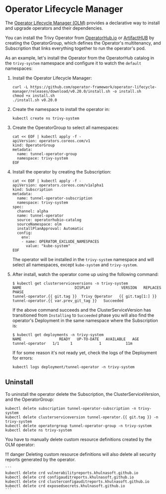 # Operator Lifecycle Manager

The [Operator Lifecycle Manager (OLM)][olm] provides a declarative way to install and upgrade operators and their
dependencies.

You can install the Trivy Operator from [OperatorHub.io] or [ArtifactHUB] by creating the OperatorGroup, which
defines the Operator's multitenancy, and Subscription that links everything together to run the operator's pod.

As an example, let's install the Operator from the OperatorHub catalog in the `trivy-system` namespace and
configure it to watch the `default` namespaces:

1. Install the Operator Lifecycle Manager:
   ```
   curl -L https://github.com/operator-framework/operator-lifecycle-manager/releases/download/v0.20.0/install.sh -o install.sh
   chmod +x install.sh
   ./install.sh v0.20.0
   ```

2. Create the namespace to install the operator in:
   ```
   kubectl create ns trivy-system
   ```
3. Create the OperatorGroup to select all namespaces:
   ```
   cat << EOF | kubectl apply -f -
   apiVersion: operators.coreos.com/v1
   kind: OperatorGroup
   metadata:
     name: tunnel-operator-group
     namespace: trivy-system
   EOF
   ```
4. Install the operator by creating the Subscription:
   ```
   cat << EOF | kubectl apply -f -
   apiVersion: operators.coreos.com/v1alpha1
   kind: Subscription
   metadata:
     name: tunnel-operator-subscription
     namespace: trivy-system
   spec:
     channel: alpha
     name: tunnel-operator
     source: operatorhubio-catalog
     sourceNamespace: olm
     installPlanApproval: Automatic
     config:
       env:
       - name: OPERATOR_EXCLUDE_NAMESPACES
         value: "kube-system"
   EOF
   ```
   The operator will be installed in the `trivy-system` namespace and will select all namespaces, except
   `kube-system` and `trivy-system`. 

5. After install, watch the operator come up using the following command:
   ```console
   $ kubectl get clusterserviceversions -n trivy-system
   NAME                        DISPLAY              VERSION   REPLACES                     PHASE
   tunnel-operator.{{ git.tag }}  Trivy Operator   {{ git.tag[1:] }}    tunnel-operator.{{ var.prev_git_tag }}   Succeeded
   ```
   If the above command succeeds and the ClusterServiceVersion has transitioned from `Installing` to `Succeeded` phase
   you will also find the operator's Deployment in the same namespace where the Subscription is:
   ```console
   $ kubectl get deployments -n trivy-system
   NAME                 READY   UP-TO-DATE   AVAILABLE   AGE
   tunnel-operator   1/1     1            1           11m
   ```
   If for some reason it's not ready yet, check the logs of the Deployment for errors:
   ```
   kubectl logs deployment/tunnel-operator -n trivy-system
   ```

## Uninstall

To uninstall the operator delete the Subscription, the ClusterServiceVersion, and the OperatorGroup:

```
kubectl delete subscription tunnel-operator-subscription -n trivy-system
kubectl delete clusterserviceversion tunnel-operator.{{ git.tag }} -n trivy-system
kubectl delete operatorgroup tunnel-operator-group -n trivy-system
kubectl delete ns trivy-system
```

You have to manually delete custom resource definitions created by the OLM operator:

!!! danger
    Deleting custom resource definitions will also delete all security reports generated by the operator.

    ```
    kubectl delete crd vulnerabilityreports.khulnasoft.github.io
    kubectl delete crd configauditreports.khulnasoft.github.io
    kubectl delete crd clusterconfigauditreports.khulnasoft.github.io
    kubectl delete crd exposedsecrets.khulnasoft.github.io
    ```

[olm]: https://github.com/operator-framework/operator-lifecycle-manager/
[OperatorHub.io]: https://operatorhub.io/operator/tunnel-operator/
[ArtifactHUB]: https://artifacthub.io/
